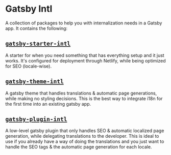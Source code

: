 # Gatsby Intl

A collection of packages to help you with internalization needs in a Gatsby app. It contains the following:

## [`gatsby-starter-intl`](https://github.com/3nvi/gatsby-intl/tree/master/packages/gatsby-starter-intl)

A starter for when you need something that has everything setup and it just works. It's configured
for deployment through Netlify, while being optimized for SEO (locale-wise).

## [`gatsby-theme-intl`](https://github.com/3nvi/gatsby-intl/tree/master/packages/gatsby-theme-intl)

A gatsby theme that handles translations & automatic page generations, while making no styling decisions.
This is the best way to integrate i18n for the first time into an existing gatsby app.

## [`gatsby-plugin-intl`](https://github.com/3nvi/gatsby-intl/tree/master/packages/gatsby-plugin-intl)

A low-level gatsby plugin that only handles SEO & automatic localized page generation, while delegating
translations to the developer. This is ideal to use if you already have a way of doing the translations and you
just want to handle the SEO tags & the automatic page generation for each locale.
